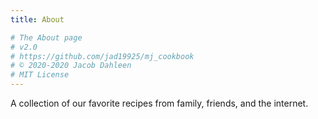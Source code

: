 ```yaml
---
title: About

# The About page
# v2.0
# https://github.com/jad19925/mj_cookbook
# © 2020-2020 Jacob Dahleen
# MIT License
---
```


A collection of our favorite recipes from family, friends, and the internet.
